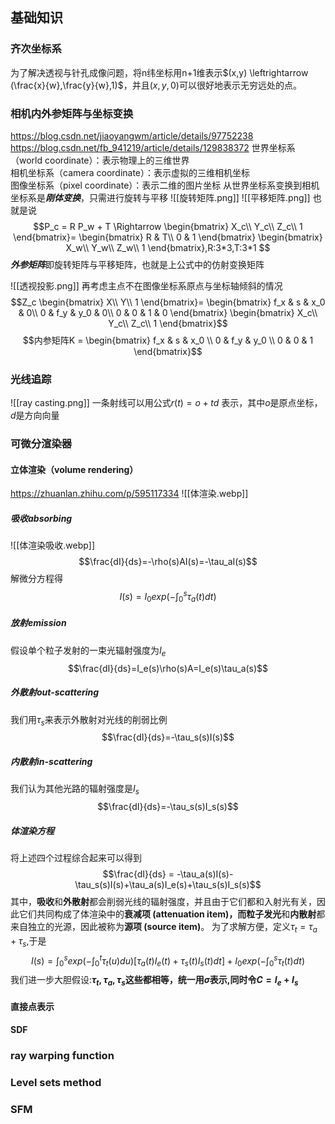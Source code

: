 ## 基础知识
### 齐次坐标系
为了解决透视与针孔成像问题，将n纬坐标用n+1维表示$(x,y) \leftrightarrow (\frac{x}{w},\frac{y}{w},1)$，并且$(x,y,0)$可以很好地表示无穷远处的点。

### 相机内外参矩阵与坐标变换
https://blog.csdn.net/jiaoyangwm/article/details/97752238
https://blog.csdn.net/fb_941219/article/details/129838372
世界坐标系（world coordinate）：表示物理上的三维世界  
相机坐标系（camera coordinate）：表示虚拟的三维相机坐标  
图像坐标系（pixel coordinate）：表示二维的图片坐标
从世界坐标系变换到相机坐标系是***刚体变换***，只需进行旋转与平移
![[旋转矩阵.png]]
![[平移矩阵.png]]
也就是说$$P_c = R P_w + T \Rightarrow 
\begin{bmatrix}
X_c\\
Y_c\\
Z_c\\
1
\end{bmatrix}= 
\begin{bmatrix}
R & T\\
0 & 1
\end{bmatrix}
\begin{bmatrix}
X_w\\
Y_w\\
Z_w\\
1
\end{bmatrix},R:3*3,T:3*1
$$
***外参矩阵***即旋转矩阵与平移矩阵，也就是上公式中的仿射变换矩阵

![[透视投影.png]]
再考虑主点不在图像坐标系原点与坐标轴倾斜的情况
$$Z_c 
\begin{bmatrix}
X\\
Y\\
1
\end{bmatrix}= 
\begin{bmatrix}
f_x & s & x_0 & 0\\
0 & f_y & y_0 & 0\\
0 & 0 & 1 & 0
\end{bmatrix}
\begin{bmatrix}
X_c\\
Y_c\\
Z_c\\
1
\end{bmatrix}$$
$$内参矩阵K = 
\begin{bmatrix}
f_x & s & x_0 \\
0 & f_y & y_0 \\
0 & 0 & 1
\end{bmatrix}$$
### 光线追踪
![[ray casting.png]]
一条射线可以用公式$r(t)=o+td$ 表示，其中$o$是原点坐标，$d$是方向向量
### 可微分渲染器
#### 立体渲染（volume rendering）
https://zhuanlan.zhihu.com/p/595117334
![[体渲染.webp]]
##### 吸收absorbing
![[体渲染吸收.webp]]
$$\frac{dI}{ds}=-\rho(s)AI(s)=-\tau_aI(s)$$
解微分方程得$$I(s)=I_0exp(-\int_0^s\tau_a(t)dt)$$
##### 放射emission
假设单个粒子发射的一束光辐射强度为$I_e$
$$\frac{dI}{ds}=I_e(s)\rho(s)A=I_e(s)\tau_a(s)$$
##### 外散射out-scattering
我们用$\tau_s$来表示外散射对光线的削弱比例
$$\frac{dI}{ds}=-\tau_s(s)I(s)$$

##### 内散射in-scattering
我们认为其他光路的辐射强度是$I_s$
$$\frac{dI}{ds}=-\tau_s(s)I_s(s)$$
##### 体渲染方程
将上述四个过程综合起来可以得到
$$\frac{dI}{ds} = -\tau_a(s)I(s)-\tau_s(s)I(s)+\tau_a(s)I_e(s)+\tau_s(s)I_s(s)$$
其中，**吸收**和**外散射**都会削弱光线的辐射强度，并且由于它们都和入射光有关，因此它们共同构成了体渲染中的**衰减项 (attenuation item)，而粒子发光**和**内散射**都来自独立的光源，因此被称为**源项 (source item)**。
为了求解方便，定义$\tau_t = \tau_a + \tau_s$,于是
$$I(s)=\int_0^sexp(-\int_0^t\tau_t(u)du)[\tau_a(t)I_e(t)+\tau_s(t)I_s(t)dt]+I_0exp(-\int_0^s\tau_t(t)dt)$$
我们进一步大胆假设:**$\tau_t,\tau_a,\tau_s$这些都相等，统一用$\sigma$表示,同时令$C=I_e +I_s$**

#### 直接点表示

#### SDF


### ray warping function

### Level sets method

### SFM
